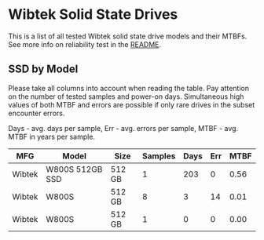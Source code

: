 Wibtek Solid State Drives
=========================

This is a list of all tested Wibtek solid state drive models and their MTBFs. See
more info on reliability test in the [README](https://github.com/linuxhw/SMART).

SSD by Model
------------

Please take all columns into account when reading the table. Pay attention on the
number of tested samples and power-on days. Simultaneous high values of both MTBF
and errors are possible if only rare drives in the subset encounter errors.

Days - avg. days per sample,
Err  - avg. errors per sample,
MTBF - avg. MTBF in years per sample.

| MFG       | Model              | Size   | Samples | Days  | Err   | MTBF |
|-----------|--------------------|--------|---------|-------|-------|------|
| Wibtek    | W800S 512GB SSD    | 512 GB | 1       | 203   | 0     | 0.56   |
| Wibtek    | W800S              | 512 GB | 8       | 3     | 14    | 0.01   |
| Wibtek    | W800S              | 512 GB | 1       | 0     | 0     | 0.00   |
